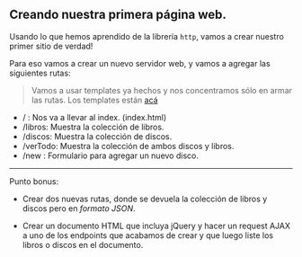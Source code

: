 ## Creando nuestra primera página web.

Usando lo que hemos aprendido de la librería `http`, vamos a crear nuestro primer sitio de verdad!

Para eso vamos a crear un nuevo servidor web, y vamos a agregar las siguientes rutas:

> Vamos a usar templates ya hechos y nos concentramos sólo en armar las rutas. Los templates están [acá](https://github.com/Plataforma5/proyecto-backEnd/tree/master/template)

* / : Nos va a llevar al index. (index.html)
* /libros: Muestra la colección de libros.
* /discos: Muestra la colección de discos.
* /verTodo: Muestra la colección de ambos discos y libros.
* /new : Formulario para agregar un nuevo disco.

----

Punto bonus:

* Crear dos nuevas rutas, donde se devuela la colección de libros y discos pero en _formato JSON_.

* Crear un documento HTML que incluya jQuery y hacer un request AJAX a uno de los endpoints que acabamos de crear y  que luego liste los libros o discos en el documento.